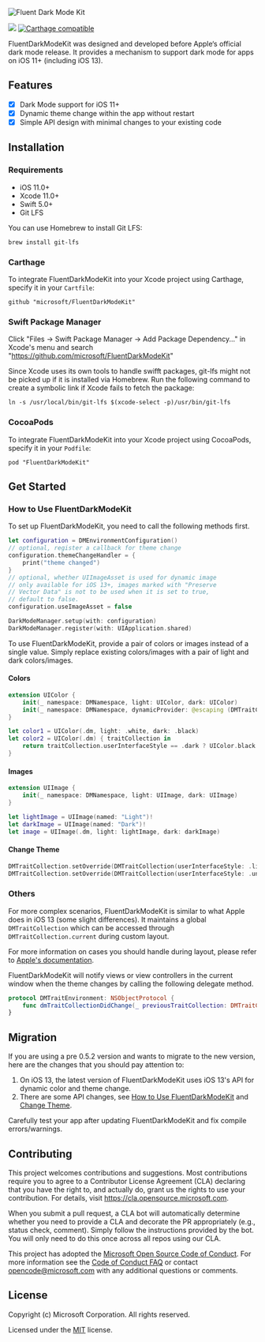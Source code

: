 ![Fluent Dark Mode Kit](Assets/DarkModeKit_Masthead.png)

![](https://github.com/microsoft/FluentDarkModeKit/workflows/CI/badge.svg)
[![Carthage compatible](https://img.shields.io/badge/Carthage-compatible-4BC51D.svg?style=flat)](https://github.com/Carthage/Carthage)

FluentDarkModeKit was designed and developed before Apple‘s official dark mode release. It provides a mechanism to support dark mode for apps on iOS 11+ (including iOS 13).

## Features

- [x] Dark Mode support for iOS 11+
- [x] Dynamic theme change within the app without restart
- [x] Simple API design with minimal changes to your existing code

## Installation

### Requirements

- iOS 11.0+
- Xcode 11.0+
- Swift 5.0+
- Git LFS

You can use Homebrew to install Git LFS:

```
brew install git-lfs
```

### Carthage

To integrate FluentDarkModeKit into your Xcode project using Carthage, specify it in your `Cartfile`:

```
github "microsoft/FluentDarkModeKit"
```

### Swift Package Manager

Click "Files -> Swift Package Manager -> Add Package Dependency..." in Xcode's menu and search "https://github.com/microsoft/FluentDarkModeKit"

Since Xcode uses its own tools to handle swifft packages, git-lfs might not be picked up if it is installed via Homebrew. Run the following command to create a symbolic link if Xcode fails to fetch the package:

```
ln -s /usr/local/bin/git-lfs $(xcode-select -p)/usr/bin/git-lfs
```

### CocoaPods

To integrate FluentDarkModeKit into your Xcode project using CocoaPods, specify it in your `Podfile`:

```
pod "FluentDarkModeKit"
```

## Get Started

### How to Use FluentDarkModeKit

To set up FluentDarkModeKit, you need to call the following methods first.

```swift
let configuration = DMEnvironmentConfiguration()
// optional, register a callback for theme change
configuration.themeChangeHandler = {
    print("theme changed")
}
// optional, whether UIImageAsset is used for dynamic image
// only available for iOS 13+, images marked with "Preserve
// Vector Data" is not to be used when it is set to true,
// default to false.
configuration.useImageAsset = false

DarkModeManager.setup(with: configuration)
DarkModeManager.register(with: UIApplication.shared)
```

To use FluentDarkModeKit, provide a pair of colors or images instead of a single value. Simply replace existing colors/images with a pair of light and dark colors/images.

#### Colors

```swift
extension UIColor {
    init(_ namespace: DMNamespace, light: UIColor, dark: UIColor)
    init(_ namespace: DMNamespace, dynamicProvider: @escaping (DMTraitCollection) -> UIColor)
}

let color1 = UIColor(.dm, light: .white, dark: .black)
let color2 = UIColor(.dm) { traitCollection in
    return traitCollection.userInterfaceStyle == .dark ? UIColor.black : UIColor.white
}
```

#### Images

```swift
extension UIImage {
    init(_ namespace: DMNamespace, light: UIImage, dark: UIImage)
}

let lightImage = UIImage(named: "Light")!
let darkImage = UIImage(named: "Dark")!
let image = UIImage(.dm, light: lightImage, dark: darkImage)
```

#### Change Theme

```swift
DMTraitCollection.setOverride(DMTraitCollection(userInterfaceStyle: .light), animated: true) // Change to light theme with animation
DMTraitCollection.setOverride(DMTraitCollection(userInterfaceStyle: .unspecified), animated: true) // Change to "follow system" theme
```

### Others

For more complex scenarios, FluentDarkModeKit is similar to what Apple does in iOS 13 (some slight differences). It maintains a global `DMTraitCollection` which can be accessed through `DMTraitCollection.current` during custom layout. 

For more information on cases you should handle during layout, please refer to [Apple's documentation](https://developer.apple.com/documentation/xcode/supporting_dark_mode_in_your_interface#2993898).

FluentDarkModeKit will notify views or view controllers in the current window when the theme changes by calling the following delegate method. 

```swift
protocol DMTraitEnvironment: NSObjectProtocol {
    func dmTraitCollectionDidChange(_ previousTraitCollection: DMTraitCollection?)
}
```

## Migration

If you are using a pre 0.5.2 version and wants to migrate to the new version, here are the changes that you should pay attention to:

1. On iOS 13, the latest version of FluentDarkModeKit uses iOS 13's API for dynamic color and theme change.
2. There are some API changes, see [How to Use FluentDarkModeKit](#how-to-use-fluentdarkmodekit) and [Change Theme](#change-theme).

Carefully test your app after updating FluentDarkModeKit and fix compile errors/warnings.


## Contributing

This project welcomes contributions and suggestions. Most contributions require you to agree to a
Contributor License Agreement (CLA) declaring that you have the right to, and actually do, grant us
the rights to use your contribution. For details, visit https://cla.opensource.microsoft.com.

When you submit a pull request, a CLA bot will automatically determine whether you need to provide
a CLA and decorate the PR appropriately (e.g., status check, comment). Simply follow the instructions
provided by the bot. You will only need to do this once across all repos using our CLA.

This project has adopted the [Microsoft Open Source Code of Conduct](https://opensource.microsoft.com/codeofconduct/).
For more information see the [Code of Conduct FAQ](https://opensource.microsoft.com/codeofconduct/faq/) or
contact [opencode@microsoft.com](mailto:opencode@microsoft.com) with any additional questions or comments.

## License

Copyright (c) Microsoft Corporation. All rights reserved.

Licensed under the [MIT](LICENSE) license.
